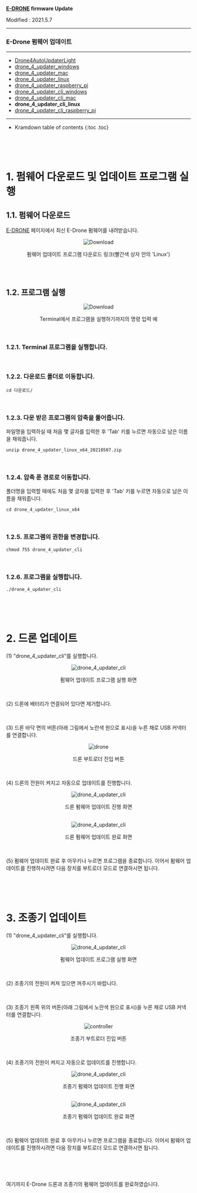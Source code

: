 **[E-DRONE](/documents/kr/products/e_drone/) firmware Update**

Modified : 2021.5.7

---

<h3>E-Drone 펌웨어 업데이트</h3>

---

- [Drone4AutoUpdaterLight](../drone4autoupdaterlight/)
- [drone_4_updater_windows](../drone_4_updater_windows/)
- [drone_4_updater_mac](../drone_4_updater_mac/)
- [drone_4_updater_linux](../drone_4_updater_linux/)
- [drone_4_updater_raspberry_pi](../drone_4_updater_raspberry_pi/)
- [drone_4_updater_cli_windows](../drone_4_updater_cli_windows/)
- [drone_4_updater_cli_mac](../drone_4_updater_cli_mac/)
- **drone_4_updater_cli_linux**
- [drone_4_updater_cli_raspberry_pi](../drone_4_updater_cli_raspberry_pi/)
<!-- - [Python Library](../python/) -->

---

* Kramdown table of contents
{:toc .toc}

<br>
<br>
<br>

# 1. 펌웨어 다운로드 및 업데이트 프로그램 실행

## 1.1. 펌웨어 다운로드
[E-DRONE](/documents/kr/products/e_drone/) 페이지에서 최신 E-Drone 펌웨어를 내려받습니다.

<div align="center">
    <img src="./images/1_1_download.png" alt="Download">
    <p>펌웨어 업데이트 프로그램 다운로드 링크(빨간색 상자 안의 'Linux')</p>
</div>
<br>

<br>

## 1.2. 프로그램 실행

<div align="center">
    <img src="./images/1_2_terminal.png" alt="Download">
    <p>Terminal에서 프로그램을 실행하기까지의 명령 입력 예</p>
</div>
<br>

### 1.2.1. Terminal 프로그램을 실행합니다.

<br>

### 1.2.2. 다운로드 폴더로 이동합니다.

```
cd 다운로드/
```

<br>

### 1.2.3. 다운 받은 프로그램의 압축을 풀어줍니다.

파일명을 입력하실 때 처음 몇 글자를 입력한 후 'Tab' 키를 누르면 자동으로 남은 이름을 채워줍니다.

```
unzip drone_4_updater_linux_x64_20210507.zip
```

<br>

### 1.2.4. 압축 푼 경로로 이동합니다.

폴더명을 입력할 때에도 처음 몇 글자를 입력한 후 'Tab' 키를 누르면 자동으로 남은 이름을 채워줍니다.

```
cd drone_4_updater_linux_x64
```

<br>

### 1.2.5. 프로그램의 권한을 변경합니다.

```
chmod 755 drone_4_updater_cli
```

<br>

### 1.2.6. 프로그램을 실행합니다.

```
./drone_4_updater_cli
```

<br>
<br>
<br>


# 2. 드론 업데이트

(1) "drone_4_updater_cli"를 실행합니다.

<div align="center">
    <img src="./images/2_1_1_2_drone_4_updater_cli.png" alt="drone_4_updater_cli">
    <p>펌웨어 업데이트 프로그램 실행 화면</p>
</div>
<br>

(2) 드론에 배터리가 연결되어 있다면 제거합니다.

<br>

(3) 드론 바닥 면의 버튼(아래 그림에서 노란색 원으로 표시)을 누른 채로 USB 커넥터를 연결합니다.

<div align="center">
    <img src="../images/bootloader_button_drone.png" alt="drone">
    <p>드론 부트로더 진입 버튼</p>
</div>
<br>

(4) 드론의 전원이 켜지고 자동으로 업데이트를 진행합니다.

<div align="center">
    <img src="./images/2_1_4_1_drone_4_updater_cli.png" alt="drone_4_updater_cli">
    <p>드론 펌웨어 업데이트 진행 화면</p>
</div>
<br>

<div align="center">
    <img src="./images/2_1_4_2_drone_4_updater_cli.png" alt="drone_4_updater_cli">
    <p>드론 펌웨어 업데이트 완료 화면</p>
</div>
<br>

(5) 펌웨어 업데이트 완료 후 아무키나 누르면 프로그램을 종료합니다. 이어서 펌웨어 업데이트를 진행하시려면 다음 장치를 부트로더 모드로 연결하시면 됩니다.


<br>
<br>
<br>


# 3. 조종기 업데이트

(1) "drone_4_updater_cli"를 실행합니다.

<div align="center">
    <img src="./images/2_1_1_2_drone_4_updater_cli.png" alt="drone_4_updater_cli">
    <p>펌웨어 업데이트 프로그램 실행 화면</p>
</div>
<br>

(2) 조종기의 전원이 켜져 있으면 꺼주시기 바랍니다.

<br>

(3) 조종기 왼쪽 위의 버튼(아래 그림에서 노란색 원으로 표시)을 누른 채로 USB 커넥터를 연결합니다.

<div align="center">
    <img src="../images/bootloader_button_controller.png" alt="controller">
    <p>조종기 부트로더 진입 버튼</p>
</div>
<br>

(4) 조종기의 전원이 켜지고 자동으로 업데이트를 진행합니다.

<div align="center">
    <img src="./images/2_2_4_1_drone_4_updater_cli.png" alt="drone_4_updater_cli">
    <p>조종기 펌웨어 업데이트 진행 화면</p>
</div>
<br>

<div align="center">
    <img src="./images/2_2_4_2_drone_4_updater_cli.png" alt="drone_4_updater_cli">
    <p>조종기 펌웨어 업데이트 완료 화면</p>
</div>
<br>

(5) 펌웨어 업데이트 완료 후 아무키나 누르면 프로그램을 종료합니다. 이어서 펌웨어 업데이트를 진행하시려면 다음 장치를 부트로더 모드로 연결하시면 됩니다.


<br>
<br>
<br>


여기까지 E-Drone 드론과 조종기의 펌웨어 업데이트를 완료하였습니다.

